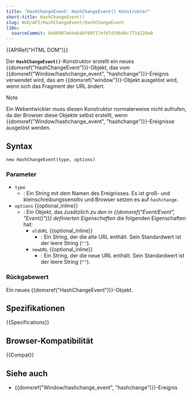 ```yaml
---
title: "HashChangeEvent: HashChangeEvent() Konstruktor"
short-title: HashChangeEvent()
slug: Web/API/HashChangeEvent/HashChangeEvent
l10n:
  sourceCommit: bb48907e64eb4bf60f17efd7d39b46c771d220a0
---
```


{{APIRef("HTML DOM")}}

Der **`HashChangeEvent()`**-Konstruktor erstellt ein neues {{domxref("HashChangeEvent")}}-Objekt, das vom {{domxref("Window/hashchange_event", "hashchange")}}-Ereignis verwendet wird, das am {{domxref("window")}}-Objekt ausgelöst wird, wenn sich das Fragment der URL ändert.

> [!NOTE]
> Ein Webentwickler muss diesen Konstruktor normalerweise nicht aufrufen, da der Browser diese Objekte selbst erstellt, wenn {{domxref("Window/hashchange_event", "hashchange")}}-Ereignisse ausgelöst werden.

## Syntax

```js-nolint
new HashChangeEvent(type, options)
```

### Parameter

- `type`
  - : Ein String mit dem Namen des Ereignisses.
    Es ist groß- und kleinschreibungssensitiv und Browser setzen es auf `hashchange`.
- `options` {{optional_inline}}
  - : Ein Objekt, das _zusätzlich zu den in {{domxref("Event/Event", "Event()")}} definierten Eigenschaften_ die folgenden Eigenschaften hat:
    - `oldURL` {{optional_inline}}
      - : Ein String, der die alte URL enthält. Sein Standardwert ist der leere String (`""`).
    - `newURL` {{optional_inline}}
      - : Ein String, der die neue URL enthält. Sein Standardwert ist der leere String (`""`).

### Rückgabewert

Ein neues {{domxref("HashChangeEvent")}}-Objekt.

## Spezifikationen

{{Specifications}}

## Browser-Kompatibilität

{{Compat}}

## Siehe auch

- {{domxref("Window/hashchange_event", "hashchange")}}-Ereignis
